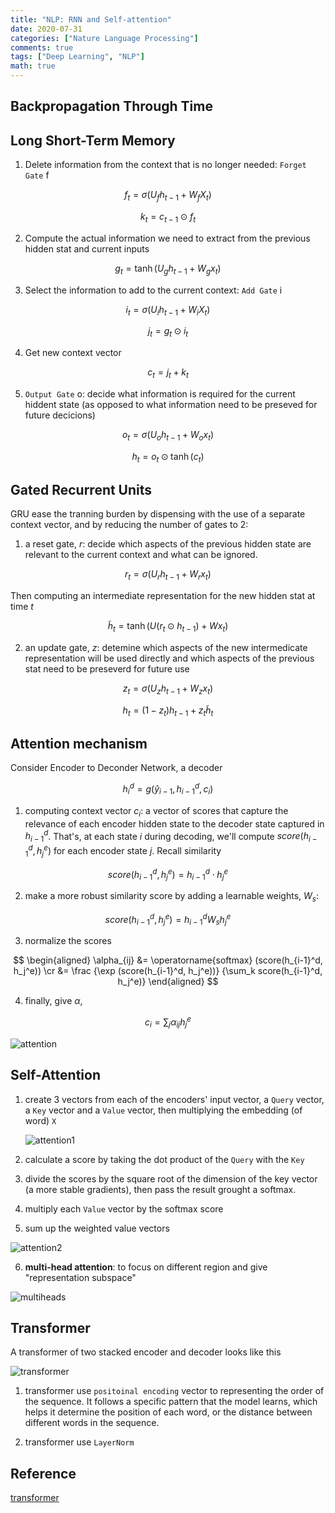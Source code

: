 ```yaml
---
title: "NLP: RNN and Self-attention"
date: 2020-07-31
categories: ["Nature Language Processing"]
comments: true
tags: ["Deep Learning", "NLP"]
math: true
---
```


## Backpropagation Through Time

## Long Short-Term Memory

1. Delete information from the context that is no longer needed: `Forget Gate` f

$$
f_t = \sigma (U_f h_{t-1} + W_f X_t)
$$

$$
k_t = c_{t-1} \odot f_t
$$

2. Compute the actual information we need to extract from the previous hidden stat and current inputs

$$
g_t = \tanh (U_g h_{t-1} + W_g x_t)
$$

3. Select the information to add to the current context: `Add Gate` i 

$$
i_t = \sigma (U_i h_{t-1} + W_i X_t)
$$

$$
j_t = g_{t} \odot i_t
$$

4. Get new context vector

$$
c_t = j_t + k_t
$$

5. `Output Gate` o: decide what information is required for the current hiddent state (as opposed to what information need to be preseved for future decicions) 

$$
o_t = \sigma (U_o h_{t-1} + W_o x_t)
$$

$$
h_t = o_t \odot \tanh (c_t)
$$


## Gated Recurrent Units

GRU ease the tranning burden by dispensing with the use of a separate context vector, and by reducing the number of gates to 2: 

1. a reset gate, $r$: decide which aspects of the previous hidden state are relevant to the current context and what can be ignored. 

$$
r_t = \sigma (U_r h_{t-1} + W_r x_t)
$$

Then computing an intermediate representation for the new hidden stat at time $t$

$$
\tilde h_t = \tanh (U(r_t \odot h_{t-1}) + Wx_t)
$$


2. an update gate, $z$: detemine which aspects of the new intermedicate representation will be used directly and which aspects of the previous stat need to be preseverd for future use
   
$$
z_t = \sigma (U_z h_{t-1} + W_z x_t)
$$

$$
h_t = (1- z_t)h_{t-1} + z_t \tilde h_t
$$


## Attention mechanism

Consider Encoder to Deconder Network, a decoder

$$
h_i^d = g(\hat y_{i-1}, h_{i-1}^d, c_i)
$$

1. computing context vector $c_i$:  a vector of scores that capture the relevance of each encoder hidden state to the decoder state captured in $h_{i-1}^d$. That's, at each state $i$ during decoding, we'll compute $score(h_{i-1}^d, h_j^e)$ for each encoder state $j$. Recall similarity

$$
score(h_{i-1}^d, h_j^e) = h_{i-1}^d \cdot h_j^e
$$

2. make a more robust similarity score by adding a learnable weights, $W_s$:

$$
score(h_{i-1}^d, h_j^e) = h_{i-1}^d W_s h_j^e
$$

3. normalize the scores

$$
\begin{aligned}
\alpha_{ij} &= \operatorname{softmax} (score(h_{i-1}^d, h_j^e)) \cr 
&= \frac {\exp (score(h_{i-1}^d, h_j^e))} {\sum_k score(h_{i-1}^d, h_j^e)} 
\end{aligned}
$$

4. finally, give $\alpha$,

$$
c_i = \sum_j \alpha_{ij}h_j^e
$$

![attention](/images/nlp/encoder-decoder.png)


## Self-Attention

1. create 3 vectors from each of the encoders' input vector, a `Query` vector, a `Key` vector and a `Value` vector, then multiplying the embedding (of word) `X`

    ![attention1](/images/nlp/self-attention-1.png)

2. calculate a score by taking the dot product of the `Query` with the `Key`
3. divide the scores by the square root of the dimension of the key vector (a more stable gradients), then pass the result grought a softmax.

4. multiply each `Value` vector by the softmax score 
5. sum up the weighted value vectors

![attention2](/images/nlp/self-attention-2.png)

6. **multi-head attention**: to focus on different region and give "representation subspace"

![multiheads](/images/nlp/self-attention-3.png)



## Transformer

A transformer of two stacked encoder and decoder looks like this

![transformer](/images/nlp/transformers.png)

1. transformer use `positoinal encoding` vector to representing the order of the sequence. It follows a specific pattern that the model learns, which helps it determine the position of each word, or the distance between different words in the sequence.

2. transformer use `LayerNorm`


## Reference

[transformer](https://jalammar.github.io/illustrated-transformer/)